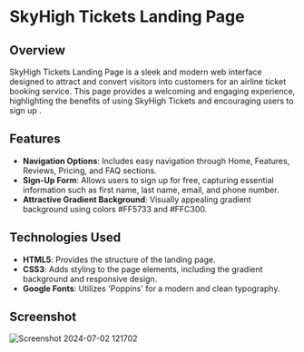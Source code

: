 # SkyHigh Tickets Landing Page

## Overview
SkyHigh Tickets Landing Page is a sleek and modern web interface designed to attract and convert visitors into customers for an airline ticket booking service. This page provides a welcoming and engaging experience, highlighting the benefits of using SkyHigh Tickets and encouraging users to sign up .

## Features
- **Navigation Options**: Includes easy navigation through Home, Features, Reviews, Pricing, and FAQ sections.
- **Sign-Up Form**: Allows users to sign up for free, capturing essential information such as first name, last name, email, and phone number.
- **Attractive Gradient Background**: Visually appealing gradient background using colors #FF5733 and #FFC300.

## Technologies Used
- **HTML5**: Provides the structure of the landing page.
- **CSS3**: Adds styling to the page elements, including the gradient background and responsive design.
- **Google Fonts**: Utilizes 'Poppins' for a modern and clean typography.
  
## Screenshot
 ![Screenshot 2024-07-02 121702](https://github.com/KUNALCHOURE/FLY-COMPANY-WEBPAGE/assets/147177836/081962a4-f21d-486e-a799-66f68af699fd)


